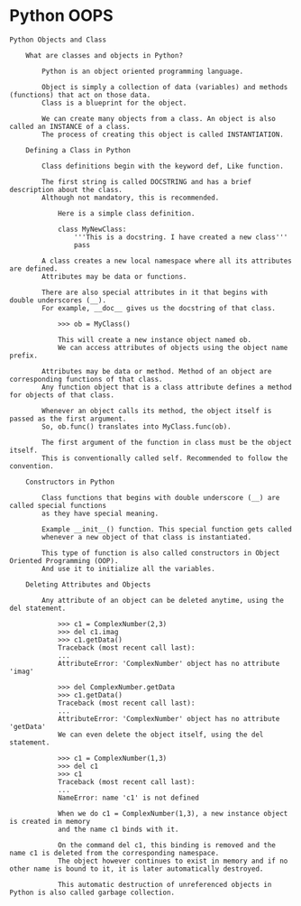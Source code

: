 # Python OOPS

    Python Objects and Class

        What are classes and objects in Python?

            Python is an object oriented programming language.

            Object is simply a collection of data (variables) and methods (functions) that act on those data.
            Class is a blueprint for the object.

            We can create many objects from a class. An object is also called an INSTANCE of a class.
            The process of creating this object is called INSTANTIATION.

        Defining a Class in Python

            Class definitions begin with the keyword def, Like function.

            The first string is called DOCSTRING and has a brief description about the class.
            Although not mandatory, this is recommended.

                Here is a simple class definition.

                class MyNewClass:
                    '''This is a docstring. I have created a new class'''
                    pass

            A class creates a new local namespace where all its attributes are defined.
            Attributes may be data or functions.

            There are also special attributes in it that begins with double underscores (__).
            For example, __doc__ gives us the docstring of that class.

                >>> ob = MyClass()

                This will create a new instance object named ob.
                We can access attributes of objects using the object name prefix.

            Attributes may be data or method. Method of an object are corresponding functions of that class.
            Any function object that is a class attribute defines a method for objects of that class.

            Whenever an object calls its method, the object itself is passed as the first argument.
            So, ob.func() translates into MyClass.func(ob).

            The first argument of the function in class must be the object itself.
            This is conventionally called self. Recommended to follow the convention.

        Constructors in Python

            Class functions that begins with double underscore (__) are called special functions
            as they have special meaning.

            Example __init__() function. This special function gets called
            whenever a new object of that class is instantiated.

            This type of function is also called constructors in Object Oriented Programming (OOP).
            And use it to initialize all the variables.

        Deleting Attributes and Objects

            Any attribute of an object can be deleted anytime, using the del statement.

                >>> c1 = ComplexNumber(2,3)
                >>> del c1.imag
                >>> c1.getData()
                Traceback (most recent call last):
                ...
                AttributeError: 'ComplexNumber' object has no attribute 'imag'

                >>> del ComplexNumber.getData
                >>> c1.getData()
                Traceback (most recent call last):
                ...
                AttributeError: 'ComplexNumber' object has no attribute 'getData'
                We can even delete the object itself, using the del statement.

                >>> c1 = ComplexNumber(1,3)
                >>> del c1
                >>> c1
                Traceback (most recent call last):
                ...
                NameError: name 'c1' is not defined

                When we do c1 = ComplexNumber(1,3), a new instance object is created in memory
                and the name c1 binds with it.

                On the command del c1, this binding is removed and the name c1 is deleted from the corresponding namespace.
                The object however continues to exist in memory and if no other name is bound to it, it is later automatically destroyed.

                This automatic destruction of unreferenced objects in Python is also called garbage collection.